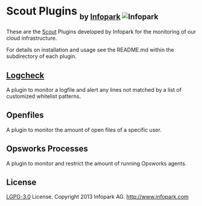 # Scout Plugins <sub><sub>by [Infopark](http://www.infopark.com) ![Infopark](https://raw.github.com/infopark/scout-elbenwald/master/infopark.jpg)</sub></sub>

These are the [Scout](https://scoutapp.com) Plugins developed by Infopark for the monitoring of our cloud infrastructure.

For details on installation and usage see the README.md within the subdirectory of each plugin.


## [Logcheck](logcheck)

A plugin to monitor a logfile and alert any lines not matched by a list of customized whitelist patterns.


## Openfiles

A plugin to monitor the amount of open files of a specific user.


## Opsworks Processes

A plugin to monitor and restrict the amount of running Opsworks agents.


## License

[LGPG-3.0](http://www.gnu.org/licenses/lgpl-3.0.html) License.
Copyright 2013 Infopark AG.
http://www.infopark.com

